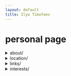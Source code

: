 ```yaml
---
layout: default
title: Ilya Timofeev
---
```


# personal page

<details>
<summary>about/</summary>

Hi, I'm Ilya Timofeev, a software engineer. Started as an automation engineer (Siemens, WinCC, PLC, ...), now focused on web development.

</details>

<details>
<summary>location/</summary>

[st. petersburg](https://www.google.com/maps/place/St+Petersburg/@59.9392259,29.5342919,9z/data=!3m1!4b1!4m5!3m4!1s0x4696378cc74a65ed:0x6dc7673fab848eff!8m2!3d59.9310584!4d30.3609097)

</details>

<details>
<summary>links/</summary>

- github: [il-tmfv](https://github.com/il-tmfv)

</details>

<details>
<summary>interests/</summary>

- webdev
- (clojure(script))
- ror

</details>
